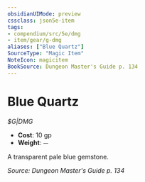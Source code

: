 ```yaml
---
obsidianUIMode: preview
cssclass: json5e-item
tags:
- compendium/src/5e/dmg
- item/gear/g-dmg
aliases: ["Blue Quartz"]
SourceType: "Magic Item"
NoteIcon: magicitem
BookSource: Dungeon Master's Guide p. 134
---
```

# Blue Quartz
*$G|DMG*  

- **Cost**: 10 gp
- **Weight**: ⏤

A transparent pale blue gemstone.

*Source: Dungeon Master's Guide p. 134*